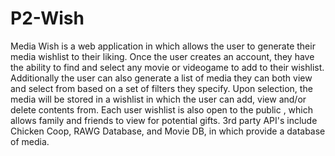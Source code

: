 # P2-Wish

Media Wish is a web application in which allows the user to generate their media wishlist to their liking. Once the user creates an account, they have the ability to find and select any movie or videogame to add to their wishlist. Additionally the user can also generate a list of media they can both view and select from based on a set of filters they specify. Upon selection, the media will be stored in a wishlist in which the user can add, view and/or delete contents from. Each user wishlist is also open to the public , which allows family and friends to view for potential gifts. 3rd party API's include Chicken Coop, RAWG Database, and Movie DB, in which provide a database of media.
